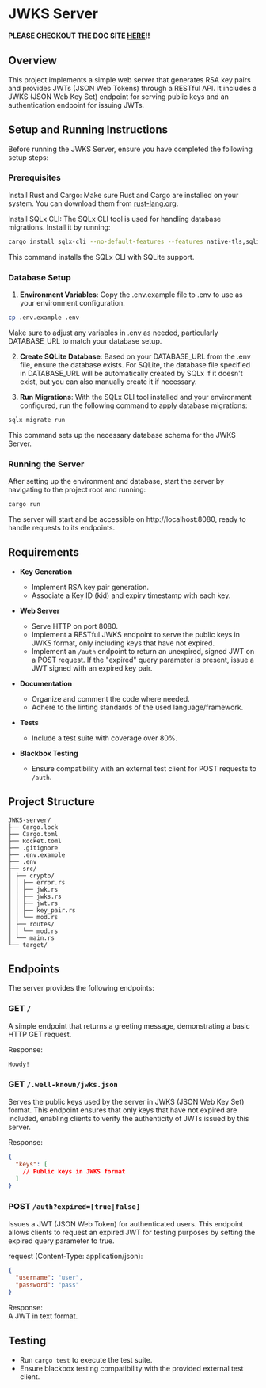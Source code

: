 # JWKS Server

**PLEASE CHECKOUT THE DOC SITE [HERE](https://tyleradammartinez.github.io/JWKS-server/jwks_server/index.html)!!**

## Overview

This project implements a simple web server that generates RSA key pairs and 
provides JWTs (JSON Web Tokens) through a RESTful API. It includes a JWKS 
(JSON Web Key Set) endpoint for serving public keys and an authentication 
endpoint for issuing JWTs. 

## Setup and Running Instructions
Before running the JWKS Server, ensure you have completed the following setup steps:

### Prerequisites
Install Rust and Cargo: Make sure Rust and Cargo are installed on your system. You can download them from [rust-lang.org](https://www.rust-lang.org).  

Install SQLx CLI: The SQLx CLI tool is used for handling database migrations. Install it by running:  
```bash
cargo install sqlx-cli --no-default-features --features native-tls,sqlite
```
This command installs the SQLx CLI with SQLite support.  

### Database Setup
1. **Environment Variables**: Copy the .env.example file to .env to use as your environment configuration.
```bash
cp .env.example .env
```
Make sure to adjust any variables in .env as needed, particularly DATABASE_URL to match your database setup.  

2. **Create SQLite Database**: Based on your DATABASE_URL from the .env file, ensure the database exists. For SQLite, the database file specified in DATABASE_URL will be automatically created by SQLx if it doesn't exist, but you can also manually create it if necessary.

3. **Run Migrations**: With the SQLx CLI tool installed and your environment configured, run the following command to apply database migrations:
```bash
sqlx migrate run
```
This command sets up the necessary database schema for the JWKS Server.  
### Running the Server
After setting up the environment and database, start the server by navigating to the project root and running:  
```bash
cargo run
```
The server will start and be accessible on http://localhost:8080, ready to handle requests to its endpoints.  

## Requirements

- **Key Generation**
  - Implement RSA key pair generation.
  - Associate a Key ID (kid) and expiry timestamp with each key.

- **Web Server**
  - Serve HTTP on port 8080.
  - Implement a RESTful JWKS endpoint to serve the public keys in JWKS format, 
  only including keys that have not expired.
  - Implement an `/auth` endpoint to return an unexpired, signed JWT on a POST 
  request. If the "expired" query parameter is present, issue a JWT signed with an expired key pair.

- **Documentation**
  - Organize and comment the code where needed.
  - Adhere to the linting standards of the used language/framework.

- **Tests**
  - Include a test suite with coverage over 80%.

- **Blackbox Testing**
  - Ensure compatibility with an external test client for POST requests to `/auth`.

## Project Structure
```
JWKS-server/
├── Cargo.lock
├── Cargo.toml
├── Rocket.toml
├── .gitignore
├── .env.example
├── .env
├── src/
│ ├── crypto/
│ │ ├── error.rs
│ │ ├── jwk.rs
│ │ ├── jwks.rs
│ │ ├── jwt.rs
│ │ ├── key_pair.rs
│ │ └── mod.rs
│ ├── routes/
│ │ └── mod.rs
│ └── main.rs
└── target/
```

## Endpoints

The server provides the following endpoints:

### GET `/`

A simple endpoint that returns a greeting message, demonstrating a basic HTTP GET request.

Response:  
```bash
Howdy!
```

### GET `/.well-known/jwks.json`

Serves the public keys used by the server in JWKS (JSON Web Key Set) format. 
This endpoint ensures that only keys that have not expired are included, enabling 
clients to verify the authenticity of JWTs issued by this server.

Response:  
```json
{
  "keys": [
    // Public keys in JWKS format
  ]
}
```

### POST `/auth?expired=[true|false]`

Issues a JWT (JSON Web Token) for authenticated users. 
This endpoint allows clients to request an expired JWT for 
testing purposes by setting the expired query parameter to true.

request (Content-Type: application/json):  
```json
{
  "username": "user",
  "password": "pass"
}
```

Response:  
A JWT in text format.

## Testing

- Run `cargo test` to execute the test suite.
- Ensure blackbox testing compatibility with the provided external test client.

